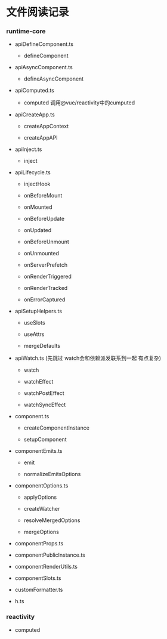 # 文件阅读记录

### runtime-core

- apiDefineComponent.ts

  - defineComponent

- apiAsyncComponent.ts

  - defineAsyncComponent

- apiComputed.ts

  - computed 调用@vue/reactivity中的cumputed

- apiCreateApp.ts

  - createAppContext
  
  - createAppAPI

- apiInject.ts

  - inject

- apiLifecycle.ts

  - injectHook

  - onBeforeMount

  - onMounted

  - onBeforeUpdate

  - onUpdated

  - onBeforeUnmount

  - onUnmounted

  - onServerPrefetch

  - onRenderTriggered

  - onRenderTracked

  - onErrorCaptured

- apiSetupHelpers.ts

  - useSlots

  - useAttrs

  - mergeDefaults

- apiWatch.ts (先跳过 watch会和依赖派发联系到一起 有点复杂)

  - watch

  - watchEffect

  - watchPostEffect

  - watchSyncEffect

- component.ts

  - createComponentInstance

  - setupComponent

- componentEmits.ts

  - emit

  - normalizeEmitsOptions

- componentOptions.ts

  - applyOptions

  - createWatcher

  - resolveMergedOptions

  - mergeOptions

- componentProps.ts

- componentPublicInstance.ts

- componentRenderUtils.ts

- componentSlots.ts

- customFormatter.ts

- h.ts


### reactivity

- computed 